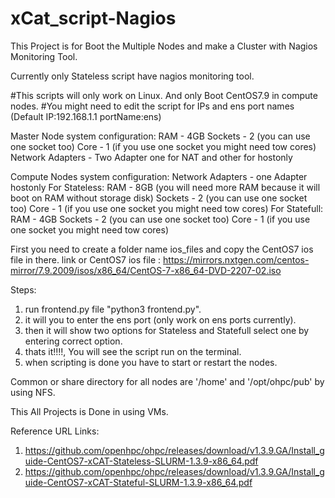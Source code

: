 # xCat_script-Nagios
This Project is for Boot the Multiple Nodes and make a Cluster with Nagios Monitoring Tool.

Currently only Stateless script have nagios monitoring tool.

#This scripts will only work on Linux.
And only Boot CentOS7.9 in compute nodes.
#You might need to edit the script for IPs and ens port names (Default IP:192.168.1.1 portName:ens)

Master Node system configuration:
RAM - 4GB
Sockets - 2 (you can use one socket too)
Core - 1 (if you use one socket you might need tow cores)
Network Adapters - Two Adapter one for NAT and other for hostonly

Compute Nodes system configuration:
  Network Adapters - one Adapter hostonly 
  For Stateless:
    RAM - 8GB (you will need more RAM because it will boot on RAM without storage disk)
    Sockets - 2 (you can use one socket too)
    Core - 1 (if you use one socket you might need tow cores)
  For Statefull:
    RAM - 4GB
    Sockets - 2 (you can use one socket too)
    Core - 1 (if you use one socket you might need tow cores)

First you need to create a folder name ios_files and copy the CentOS7 ios file in there.
link or CentOS7 ios file : https://mirrors.nxtgen.com/centos-mirror/7.9.2009/isos/x86_64/CentOS-7-x86_64-DVD-2207-02.iso

Steps:
1.  run frontend.py file "python3 frontend.py".
2.  it will you to enter the ens port (only work on ens ports currently).
3.  then it will show two options for Stateless and Statefull select one by entering correct option.
4.  thats it!!!!, You will see the script run on the terminal.
5.  when scripting is done you have to start or restart the nodes.

Common or share directory for all nodes are '/home' and '/opt/ohpc/pub' by using NFS.

This All Projects is Done in using VMs.


Reference URL Links:

1. https://github.com/openhpc/ohpc/releases/download/v1.3.9.GA/Install_guide-CentOS7-xCAT-Stateless-SLURM-1.3.9-x86_64.pdf
2. https://github.com/openhpc/ohpc/releases/download/v1.3.9.GA/Install_guide-CentOS7-xCAT-Stateful-SLURM-1.3.9-x86_64.pdf
